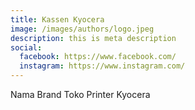```yaml
---
title: Kassen Kyocera
image: /images/authors/logo.jpeg
description: this is meta description
social:
  facebook: https://www.facebook.com/
  instagram: https://www.instagram.com/
---
```


Nama Brand Toko Printer Kyocera
